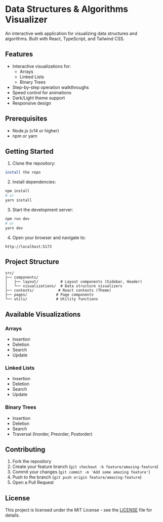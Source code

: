 # Data Structures & Algorithms Visualizer

An interactive web application for visualizing data structures and algorithms. Built with React, TypeScript, and Tailwind CSS.

## Features

- Interactive visualizations for:
  - Arrays
  - Linked Lists
  - Binary Trees
- Step-by-step operation walkthroughs
- Speed control for animations
- Dark/Light theme support
- Responsive design

## Prerequisites

- Node.js (v14 or higher)
- npm or yarn

## Getting Started

1. Clone the repository:
```bash
install the repo
```

2. Install dependencies:
```bash
npm install
# or
yarn install
```

3. Start the development server:
```bash
npm run dev
# or
yarn dev
```

4. Open your browser and navigate to:
```
http://localhost:5173
```

## Project Structure

```
src/
├── components/
│   ├── layout/          # Layout components (Sidebar, Header)
│   └── visualizations/  # Data structure visualizers
├── contexts/           # React contexts (Theme)
├── pages/             # Page components
└── utils/             # Utility functions
```

## Available Visualizations

### Arrays
- Insertion
- Deletion
- Search
- Update

### Linked Lists
- Insertion
- Deletion
- Search
- Update

### Binary Trees
- Insertion
- Deletion
- Search
- Traversal (Inorder, Preorder, Postorder)

## Contributing

1. Fork the repository
2. Create your feature branch (`git checkout -b feature/amazing-feature`)
3. Commit your changes (`git commit -m 'Add some amazing feature'`)
4. Push to the branch (`git push origin feature/amazing-feature`)
5. Open a Pull Request

## License

This project is licensed under the MIT License - see the [LICENSE](LICENSE) file for details.
